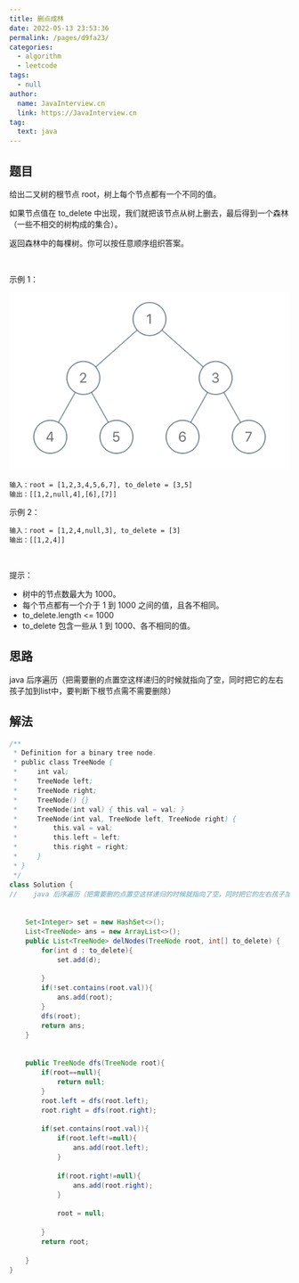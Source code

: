 ```yaml
---
title: 删点成林
date: 2022-05-13 23:53:36
permalink: /pages/d9fa23/
categories: 
  - algorithm
  - leetcode
tags: 
  - null
author: 
  name: JavaInterview.cn
  link: https://JavaInterview.cn
tag: 
  text: java
---
```


## 题目
给出二叉树的根节点 root，树上每个节点都有一个不同的值。

如果节点值在 to_delete 中出现，我们就把该节点从树上删去，最后得到一个森林（一些不相交的树构成的集合）。

返回森林中的每棵树。你可以按任意顺序组织答案。

 

示例 1：

![](../../../media/pictures/leetcode/screen-shot-2019-07-01-at-53836-pm.png)


    输入：root = [1,2,3,4,5,6,7], to_delete = [3,5]
    输出：[[1,2,null,4],[6],[7]]
示例 2：
    
    输入：root = [1,2,4,null,3], to_delete = [3]
    输出：[[1,2,4]]
 

提示：

- 树中的节点数最大为 1000。
- 每个节点都有一个介于 1 到 1000 之间的值，且各不相同。
- to_delete.length <= 1000
- to_delete 包含一些从 1 到 1000、各不相同的值。


## 思路

java 后序遍历（把需要删的点置空这样递归的时候就指向了空，同时把它的左右孩子加到list中，要判断下根节点需不需要删除）

## 解法
```java
/**
 * Definition for a binary tree node.
 * public class TreeNode {
 *     int val;
 *     TreeNode left;
 *     TreeNode right;
 *     TreeNode() {}
 *     TreeNode(int val) { this.val = val; }
 *     TreeNode(int val, TreeNode left, TreeNode right) {
 *         this.val = val;
 *         this.left = left;
 *         this.right = right;
 *     }
 * }
 */
class Solution {
//    java 后序遍历（把需要删的点置空这样递归的时候就指向了空，同时把它的左右孩子加到list中，要判断下根节点需不需要删除）


    Set<Integer> set = new HashSet<>();
    List<TreeNode> ans = new ArrayList<>();
    public List<TreeNode> delNodes(TreeNode root, int[] to_delete) {
        for(int d : to_delete){
            set.add(d);

        }   
        if(!set.contains(root.val)){
            ans.add(root);
        }
        dfs(root);
        return ans;
    }


    public TreeNode dfs(TreeNode root){
        if(root==null){
            return null;
        }
        root.left = dfs(root.left);
        root.right = dfs(root.right);

        if(set.contains(root.val)){
            if(root.left!=null){
                ans.add(root.left);
            }

            if(root.right!=null){
                ans.add(root.right);
            }

            root = null;

        }
        return root;

    }
}
```